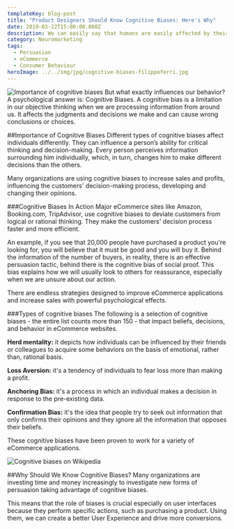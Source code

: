 ```yaml
---
templateKey: blog-post
title: "Product Designers Should Know Cognitive Biases: Here's Why"
date: 2019-03-22T15:00:00.000Z
description: We can easily say that humans are easily affected by their surroundings. Even though we are considered as strong being, we are not strong enough when it comes to handling our emotions. We are easily influenced by other people’s action, words and their wrongdoing. The context affects us in a way that our thinking process is totally dependent on it.
category: Neuromarketing
tags:
  - Persuasion
  - eCommerce
  - Consumer Behaviour
heroImage: ../../img/jpg/cognitive-biases-filippoferri.jpg
---
```

![Importance of cognitive biases](/img/importance-of-cognitive-biases-filippoferri.jpg)
But what exactly influences our behavior? A psychological answer is: Cognitive Biases. A cognitive bias is a limitation in our objective thinking when we are processing information from around us. It affects the judgments and decisions we make and can cause wrong conclusions or choices.

##Importance of Cognitive Biases
Different types of cognitive biases affect individuals differently. They can influence a person’s ability for critical thinking and decision-making. Every person perceives information surrounding him individually, which, in turn, changes him to make different decisions than the others.

Many organizations are using cognitive biases to increase sales and profits, influencing the customers' decision-making process, developing and changing their opinions.

###Cognitive Biases In Action
Major eCommerce sites like Amazon, Booking.com, TripAdvisor, use cognitive biases to deviate customers from logical or rational thinking. They make the customers' decision process faster and more efficient.

An example, if you see that 20,000 people have purchased a product you're looking for, you will believe that it must be good and you will buy it. Behind the information of the number of buyers, in reality, there is an effective persuasion tactic, behind there is the cognitive bias of social proof. This bias explains how we will usually look to others for reassurance, especially when we are unsure about our action.

There are endless strategies designed to improve eCommerce applications and increase sales with powerful psychological effects.

###Types of cognitive biases
The following is a selection of cognitive biases - the entire list counts more than 150 - that impact beliefs, decisions, and behavior in eCommerce websites.

**Herd mentality:** it depicts how individuals can be influenced by their friends or colleagues to acquire some behaviors on the basis of emotional, rather than, rational basis.

**Loss Aversion:** it's a tendency of individuals to fear loss more than making a profit.

**Anchoring Bias:** it's a process in which an individual makes a decision in response to the pre-existing data.

**Confirmation Bias:** it's the idea that people try to seek out information that only confirms their opinions and they ignore all the information that opposes their beliefs.

These cognitive biases have been proven to work for a variety of eCommerce applications.

![Cognitive biases on Wikipedia](https://upload.wikimedia.org/wikipedia/commons/1/18/Cognitive_Bias_Codex_-_180%2B_biases%2C_designed_by_John_Manoogian_III_%28jm3%29.jpg)

##Why Should We Know Cognitive Biases?
Many organizations are investing time and money increasingly to investigate new forms of persuasion taking advantage of cognitive biases.

This means that the role of biases is crucial especially on user interfaces because they perform specific actions, such as purchasing a product. Using them, we can create a better User Experience and drive more conversions.